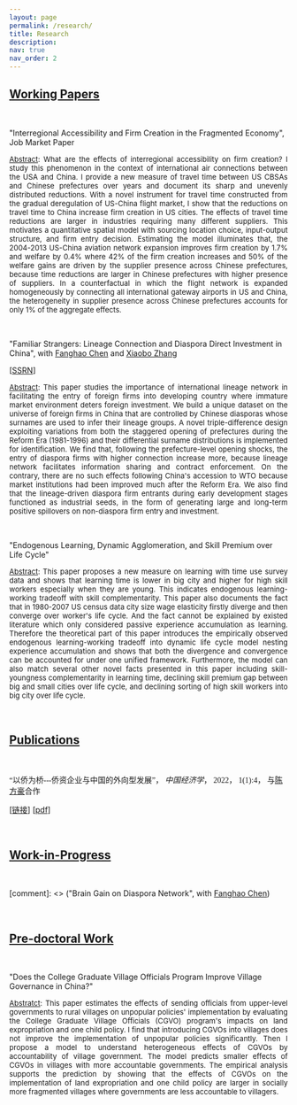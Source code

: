 ```yaml
---
layout: page
permalink: /research/
title: Research
description: 
nav: true
nav_order: 2
---
```




## <u>Working Papers</u>

<p>&nbsp;</p>

"Interregional Accessibility and Firm Creation in the Fragmented Economy", Job Market Paper

<font size="-1">
<p style="text-align: justify"> <ins>Abstract</ins>: What are the effects of interregional accessibility on firm creation? I study this phenomenon in the context of international air connections between the USA and China. I provide a new measure of travel time between US CBSAs and Chinese prefectures over years and document its sharp and unevenly distributed reductions. With a novel instrument for travel time constructed from the gradual deregulation of US-China flight market, I show that the reductions on travel time to China increase firm creation in US cities. The effects of travel time reductions are larger in industries requiring many different suppliers. This motivates a quantitative spatial model with sourcing location choice, input-output structure, and firm entry decision. Estimating the model illuminates that, the 2004-2013 US-China aviation network expansion improves firm creation by 1.7% and welfare by 0.4% where 42% of the firm creation increases and 50% of the welfare gains are driven by the supplier presence across Chinese prefectures, because time reductions are larger in Chinese prefectures with higher presence of suppliers. In a counterfactual in which the flight network is expanded homogeneously by connecting all international gateway airports in US and China, the heterogeneity in supplier presence across Chinese prefectures accounts for only 1% of the aggregate effects.</p></font>


<p>&nbsp;</p>

"Familiar Strangers: Lineage Connection and Diaspora Direct Investment in China", with [Fanghao Chen](https://fanghaochen.github.io/homepage/) and [Xiaobo Zhang](https://en.gsm.pku.edu.cn/conjsxq.jsp?urltype=tree.TreeTempUrl&wbtreeid=1099&user_id=x.zhang) 

[[SSRN](https://papers.ssrn.com/sol3/papers.cfm?abstract_id=4004159)]

<font size="-1"> 
<p style="text-align: justify"><ins>Abstract</ins>: This paper studies the importance of international lineage network in facilitating the entry of foreign firms into developing country where immature market environment deters foreign investment. We build a unique dataset on the universe of foreign firms in China that are controlled by Chinese diasporas whose surnames are used to infer their lineage groups. A novel triple-difference design exploiting variations from both the staggered opening of prefectures during the Reform Era (1981-1996) and their differential surname distributions is implemented for identification. We find that, following the prefecture-level opening shocks, the entry of diaspora firms with higher connection increase more, because lineage network facilitates information sharing and contract enforcement. On the contrary, there are no such effects following China's accession to WTO because market institutions had been improved much after the Reform Era. We also find that the lineage-driven diaspora firm entrants during early development stages functioned as industrial seeds, in the form of generating large and long-term positive spillovers on non-diaspora firm entry and investment.</p></font>

<p>&nbsp;</p>

"Endogenous Learning, Dynamic Agglomeration, and Skill Premium over Life Cycle"

<font size="-1"> 
<p style="text-align: justify"><ins>Abstract</ins>: This paper proposes a new measure on learning with time use survey data and shows that learning time is lower in big city and higher for high skill workers especially when they are young. This indicates endogenous learning-working tradeoff with skill complementarity. This paper also documents the fact that in 1980-2007 US census data city size wage elasticity firstly diverge and then converge over worker's life cycle. And the fact cannot be explained by existed literature which only considered passive experience accumulation as learning. Therefore the theoretical part of this paper introduces the empirically observed endogenous learning-working tradeoff into dynamic life cycle model nesting experience accumulation and shows that both the divergence and convergence can be accounted for under one unified framework. Furthermore, the model can also match several other novel facts presented in this paper including skill-youngness complementarity in learning time, declining skill premium gap between big and small cities over life cycle, and declining sorting of high skill workers into big city over life cycle.</p></font>


<p>&nbsp;</p>

## <u>Publications</u>

<p>&nbsp;</p>

<a style="font-family: Microsoft Yahei">“以侨为桥---侨资企业与中国的外向型发展”， *中国经济学*， 2022， 1(1):4， 与[陈方豪](https://fanghaochen.github.io/homepage/)合作</a>

[[链接](https://www.jcejournal.com.cn/CN/abstract/abstract3.shtml)] <a href="{{ site.url }}/assets/pdf/pub1.pdf" target="_blank">[pdf]</a>

 
<p>&nbsp;</p>


## <u>Work-in-Progress</u>

<p>&nbsp;</p>

[comment]: <> ("Brain Gain on Diaspora Network", with [Fanghao Chen](https://fanghaochen.github.io/homepage/))

<p>&nbsp;</p>

## <u>Pre-doctoral Work</u>

<p>&nbsp;</p>

"Does the College Graduate Village Officials Program Improve Village Governance in China?"

<font size="-1">
<p style="text-align: justify"><ins>Abstratct</ins>: This paper estimates the effects of sending officials from upper-level governments to rural villages on unpopular policies' implementation by evaluating the College Graduate Village Officials (CGVO) program's impacts on land expropriation and one child policy. I find that introducing CGVOs into villages does not improve the implementation of unpopular policies significantly. Then I propose a model to understand heterogeneous effects of CGVOs by accountability of village government. The model predicts smaller effects of CGVOs in villages with more accountable governments.  The empirical analysis supports the prediction by showing that the effects of CGVOs on the implementation of land expropriation and one child policy are larger in socially more fragmented villages where governments are less accountable to villagers.</p></font>



